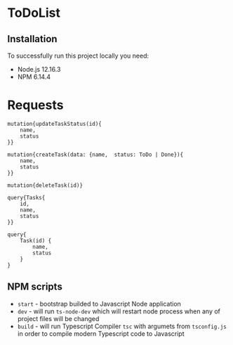 # ToDoList
## Installation

To successfully run this project locally you need:
- Node.js 12.16.3
- NPM 6.14.4

# Requests
```
mutation{updateTaskStatus(id){
    name,
    status
}}

mutation{createTask(data: {name,  status: ToDo | Done}){
    name,
    status
}}

mutation{deleteTask(id)}

query{Tasks{
    id,
    name,
    status
}}

query{
    Task(id) {
        name,
        status
    }
}
```

## NPM scripts

- `start` - bootstrap builded to Javascript Node application
- `dev` - will run `ts-node-dev` which will restart node process when any of project files will be changed
- `build` - will run Typescript Compiler `tsc` with argumets from `tsconfig.js` in order to compile modern Typescript code to Javascript
